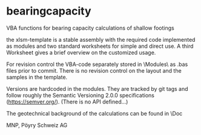 # bearingcapacity
VBA functions for bearing capacity calculations of shallow footings

the xlsm-template is a stable assembly with the required code implemented as modules and two standard worksheets for simple and direct use. A third Worksheet gives a brief overview on the customized usage.

For revision control the VBA-code separately stored in  \Modules\ as .bas files prior to commit.
There is no revision control on the layout and the samples in the template.

Versions are hardcoded in the modules. They are tracked by git tags and follow roughly the Semantic Versioning 2.0.0 specifications (https://semver.org/). (There is no API defined...)

The geotechnical background of the calculations can be found in \Doc

MNP, Pöyry Schweiz AG
